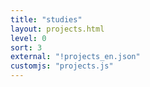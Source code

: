 ```yaml
---
title: "studies"
layout: projects.html
level: 0
sort: 3
external: "!projects_en.json"
customjs: "projects.js"
---
```

